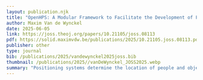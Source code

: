 ```yaml
---
layout: publication.njk
title: "OpenHPS: A Modular Framework to Facilitate the Development of FAIR Positioning Systems"
author: Maxim Van de Wynckel
date: 2025-06-05
link: https://joss.theoj.org/papers/10.21105/joss.08113
pdf: https://solid.maximvdw.be/publications/2025/10.21105.joss.08113.pdf
publisher: other
type: journal
bib: /publications/2025/vandewynckel2025joss.bib
thumbnail: /publications/2025//vanDeWynckel_JOSS2025.webp
summary: "Positioning systems determine the location of people and objects using various technologies and algorithms. While GPS dominates outdoor positioning, indoor and smaller-scale systems often require alternative technologies for lower latency, higher accuracy, or greater efficiency. These systems are frequently developed as single-use prototypes with no standard data format, hindering reusability and expansion. OpenHPS addresses these challenges by providing a modular, graph-based framework for creating versatile positioning systems on multiple platforms. It supports a wide range of algorithms and enables extensibility through custom nodes for sensor fusion and algorithm integration."
---
```


